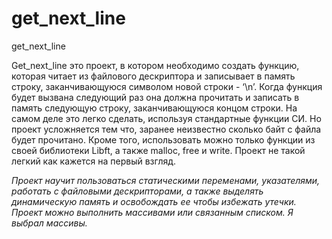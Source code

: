 # get_next_line
get_next_line

Get_next_line это проект, в котором необходимо создать функцию, которая читает из файлового дескриптора и записывает в память строку, заканчивающуюся символом новой строки - ‘\n’. Когда функция будет вызвана следующий раз она должна прочитать и записать в память следующую строку, заканчивающуюся концом строки. На самом деле это легко сделать, используя стандартные функции СИ. Но проект усложняется тем что, заранее неизвестно сколько байт с файла будет прочитано. Кроме того, использовать можно только функции из своей библиотеки Libft, а также malloc, free и write. Проект не такой легкий как кажется на первый взгляд. 

_Проект научит пользоваться статическими переменами, указателями, работать с файловыми дескрипторами, а также выделять динамическую память и освобождать ее чтобы избежать утечки. Проект можно выполнить массивами или связанным списком. Я выбрал массивы._     
